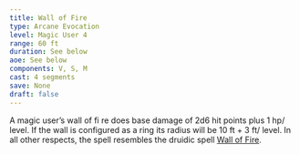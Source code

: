 ```yaml
---
title: Wall of Fire
type: Arcane Evocation
level: Magic User 4
range: 60 ft
duration: See below
aoe: See below
components: V, S, M
cast: 4 segments
save: None
draft: false
---
```


A magic user’s wall of fi re does base damage of 2d6 hit points plus 1 hp/ level. If the wall is configured as a ring its radius will be 10 ft + 3 ft/ level. In all other respects, the spell resembles the druidic spell [Wall of Fire](/srd/spells/druid/wall-of-fire).
